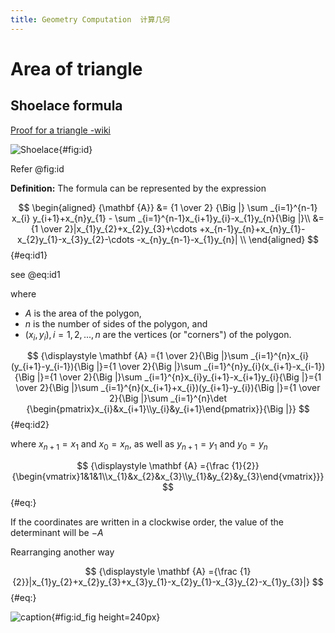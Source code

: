 ```yaml
---
title: Geometry Computation  计算几何
---
```


# Area of triangle
## Shoelace formula
[Proof for a triangle -wiki](https://en.wikipedia.org/wiki/Shoelace_formula)

![Shoelace](https://upload.wikimedia.org/wikipedia/commons/thumb/a/a9/Shoelace3.png/800px-Shoelace3.png){#fig:id}


Refer @fig:id


**Definition:**
The formula can be represented by the expression

$$
\begin{aligned}
{\mathbf  {A}} &= {1 \over 2} {\Big |}
\sum _{i=1}^{n-1} x_{i} y_{i+1}+x_{n}y_{1} - \sum _{i=1}^{n-1}x_{i+1}y_{i}-x_{1}y_{n}{\Big |}\\
  &={1 \over 2}|x_{1}y_{2}+x_{2}y_{3}+\cdots +x_{n-1}y_{n}+x_{n}y_{1}-x_{2}y_{1}-x_{3}y_{2}-\cdots -x_{n}y_{n-1}-x_{1}y_{n}| \\
\end{aligned}
$${#eq:id1}

see @eq:id1

where

- $A$ is the area of the polygon,
- $n$ is the number of sides of the polygon, and
- $(x_i, y_i), i = 1, 2,..., n$ are the vertices (or "corners") of the polygon.

$$
{\displaystyle \mathbf {A} ={1 \over 2}{\Big |}\sum _{i=1}^{n}x_{i}(y_{i+1}-y_{i-1}){\Big |}={1 \over 2}{\Big |}\sum _{i=1}^{n}y_{i}(x_{i+1}-x_{i-1}){\Big |}={1 \over 2}{\Big |}\sum _{i=1}^{n}x_{i}y_{i+1}-x_{i+1}y_{i}{\Big |}={1 \over 2}{\Big |}\sum _{i=1}^{n}(x_{i+1}+x_{i})(y_{i+1}-y_{i}){\Big |}={1 \over 2}{\Big |}\sum _{i=1}^{n}\det {\begin{pmatrix}x_{i}&x_{i+1}\\y_{i}&y_{i+1}\end{pmatrix}}{\Big |}}
$${#eq:id2}


where $x_{n+1} = x_1$ and $x_0 = x_n$, as well as $y_{n+1} = y_1$ and $y_0 = y_n$


$$
{\displaystyle \mathbf {A} ={\frac {1}{2}}{\begin{vmatrix}1&1&1\\x_{1}&x_{2}&x_{3}\\y_{1}&y_{2}&y_{3}\end{vmatrix}}}
$${#eq:}

If the coordinates are written in a clockwise order, the value of the determinant will be $-A$

Rearranging another way

$$
{\displaystyle \mathbf {A} ={\frac {1}{2}}|x_{1}y_{2}+x_{2}y_{3}+x_{3}y_{1}-x_{2}y_{1}-x_{3}y_{2}-x_{1}y_{3}|}
$${#eq:}

![caption](https://upload.wikimedia.org/wikipedia/commons/thumb/e/e8/Triangle_area_from_coordinates_JCB.jpg/732px-Triangle_area_from_coordinates_JCB.jpg){#fig:id_fig height=240px}
